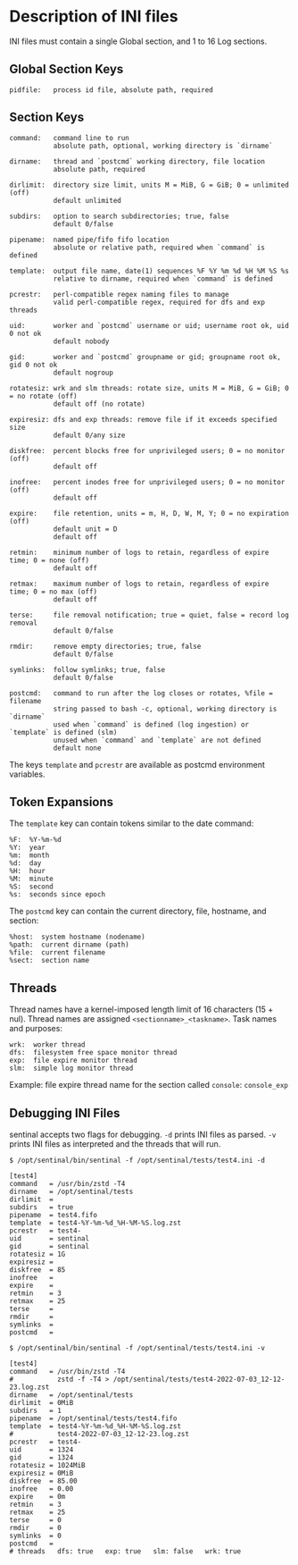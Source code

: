 # Description of INI files

INI files must contain a single Global section, and 1 to 16 Log sections.

## Global Section Keys

    pidfile:   process id file, absolute path, required

## Section Keys

    command:   command line to run
               absolute path, optional, working directory is `dirname`

    dirname:   thread and `postcmd` working directory, file location
               absolute path, required

    dirlimit:  directory size limit, units M = MiB, G = GiB; 0 = unlimited (off)
               default unlimited

    subdirs:   option to search subdirectories; true, false
               default 0/false

    pipename:  named pipe/fifo fifo location
               absolute or relative path, required when `command` is defined

    template:  output file name, date(1) sequences %F %Y %m %d %H %M %S %s
               relative to dirname, required when `command` is defined

    pcrestr:   perl-compatible regex naming files to manage
               valid perl-compatible regex, required for dfs and exp threads

    uid:       worker and `postcmd` username or uid; username root ok, uid 0 not ok
               default nobody

    gid:       worker and `postcmd` groupname or gid; groupname root ok, gid 0 not ok
               default nogroup

    rotatesiz: wrk and slm threads: rotate size, units M = MiB, G = GiB; 0 = no rotate (off)
               default off (no rotate)

    expiresiz: dfs and exp threads: remove file if it exceeds specified size
               default 0/any size

    diskfree:  percent blocks free for unprivileged users; 0 = no monitor (off)
               default off

    inofree:   percent inodes free for unprivileged users; 0 = no monitor (off)
               default off

    expire:    file retention, units = m, H, D, W, M, Y; 0 = no expiration (off)
               default unit = D
               default off

    retmin:    minimum number of logs to retain, regardless of expire time; 0 = none (off)
               default off

    retmax:    maximum number of logs to retain, regardless of expire time; 0 = no max (off)
               default off

    terse:     file removal notification; true = quiet, false = record log removal
               default 0/false

    rmdir:     remove empty directories; true, false
               default 0/false

    symlinks:  follow symlinks; true, false
               default 0/false

    postcmd:   command to run after the log closes or rotates, %file = filename
               string passed to bash -c, optional, working directory is `dirname`
               used when `command` is defined (log ingestion) or `template` is defined (slm)
               unused when `command` and `template` are not defined
               default none

The keys `template` and `pcrestr` are available as postcmd environment variables.

## Token Expansions

The `template` key can contain tokens similar to the date command:

    %F:  %Y-%m-%d
    %Y:  year
    %m:  month
    %d:  day
    %H:  hour
    %M:  minute
    %S:  second
    %s:  seconds since epoch

The `postcmd` key can contain the current directory, file, hostname, and section:

    %host:  system hostname (nodename)
    %path:  current dirname (path)
    %file:  current filename
    %sect:  section name

## Threads

Thread names have a kernel-imposed length limit of 16 characters (15 + nul).
Thread names are assigned `<sectionname>_<taskname>`.  Task names and purposes:

    wrk:  worker thread
    dfs:  filesystem free space monitor thread
    exp:  file expire monitor thread
    slm:  simple log monitor thread

Example: file expire thread name for the section called `console`: `console_exp`

## Debugging INI Files

sentinal accepts two flags for debugging.
`-d` prints INI files as parsed.
`-v` prints INI files as interpreted and the threads that will run.

    $ /opt/sentinal/bin/sentinal -f /opt/sentinal/tests/test4.ini -d

    [test4]
    command   = /usr/bin/zstd -T4
    dirname   = /opt/sentinal/tests
    dirlimit  = 
    subdirs   = true
    pipename  = test4.fifo
    template  = test4-%Y-%m-%d_%H-%M-%S.log.zst
    pcrestr   = test4-
    uid       = sentinal
    gid       = sentinal
    rotatesiz = 1G
    expiresiz = 
    diskfree  = 85
    inofree   = 
    expire    = 
    retmin    = 3
    retmax    = 25
    terse     = 
    rmdir     = 
    symlinks  = 
    postcmd   = 

    $ /opt/sentinal/bin/sentinal -f /opt/sentinal/tests/test4.ini -v

    [test4]
    command   = /usr/bin/zstd -T4
    #           zstd -f -T4 > /opt/sentinal/tests/test4-2022-07-03_12-12-23.log.zst
    dirname   = /opt/sentinal/tests
    dirlimit  = 0MiB
    subdirs   = 1
    pipename  = /opt/sentinal/tests/test4.fifo
    template  = test4-%Y-%m-%d_%H-%M-%S.log.zst
    #           test4-2022-07-03_12-12-23.log.zst
    pcrestr   = test4-
    uid       = 1324
    gid       = 1324
    rotatesiz = 1024MiB
    expiresiz = 0MiB
    diskfree  = 85.00
    inofree   = 0.00
    expire    = 0m
    retmin    = 3
    retmax    = 25
    terse     = 0
    rmdir     = 0
    symlinks  = 0
    postcmd   = 
    # threads   dfs: true   exp: true   slm: false   wrk: true

